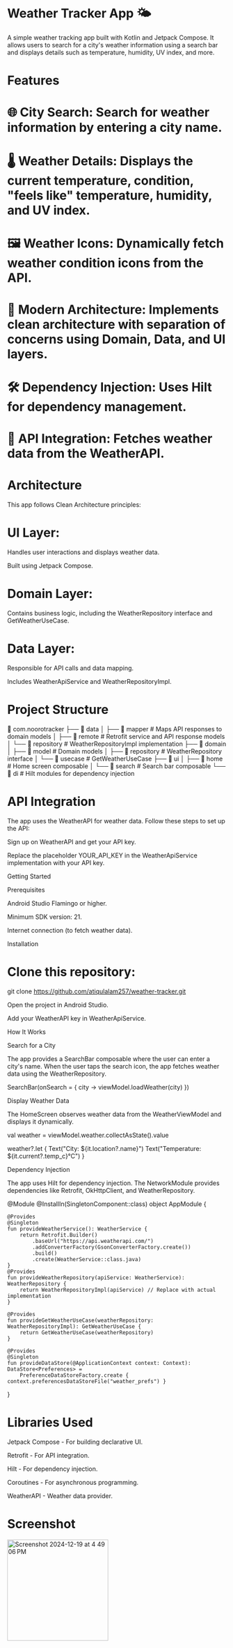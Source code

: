 # Weather Tracker App 🌤️

A simple weather tracking app built with Kotlin and Jetpack Compose. It allows users to search for a city's weather information using a search bar and displays details such as temperature, humidity, UV index, and more.

# Features

#  🌐 City Search: Search for weather information by entering a city name.

#  🌡️ Weather Details: Displays the current temperature, condition, "feels like" temperature, humidity, and UV index.

#  🖼️ Weather Icons: Dynamically fetch weather condition icons from the API.

#  🚀 Modern Architecture: Implements clean architecture with separation of concerns using Domain, Data, and UI layers.

#  🛠️ Dependency Injection: Uses Hilt for dependency management.

#  📢 API Integration: Fetches weather data from the WeatherAPI.

#  Architecture

This app follows Clean Architecture principles:

#  UI Layer:

Handles user interactions and displays weather data.

Built using Jetpack Compose.

#  Domain Layer:

Contains business logic, including the WeatherRepository interface and GetWeatherUseCase.

#  Data Layer:

Responsible for API calls and data mapping.

Includes WeatherApiService and WeatherRepositoryImpl.

#  Project Structure

📂 com.noorotracker
├── 📂 data
│   ├── 📂 mapper        # Maps API responses to domain models
│   ├── 📂 remote        # Retrofit service and API response models
│   └── 📂 repository    # WeatherRepositoryImpl implementation
├── 📂 domain
│   ├── 📂 model         # Domain models
│   ├── 📂 repository    # WeatherRepository interface
│   └── 📂 usecase        # GetWeatherUseCase
├── 📂 ui
│   ├── 📂 home          # Home screen composable
│   └── 📂 search        # Search bar composable
└── 📂 di                # Hilt modules for dependency injection

#  API Integration

The app uses the WeatherAPI for weather data. Follow these steps to set up the API:

Sign up on WeatherAPI and get your API key.

Replace the placeholder YOUR_API_KEY in the WeatherApiService implementation with your API key.

Getting Started

Prerequisites

Android Studio Flamingo or higher.

Minimum SDK version: 21.

Internet connection (to fetch weather data).

Installation

#  Clone this repository:

git clone https://github.com/atiqulalam257/weather-tracker.git

Open the project in Android Studio.

Add your WeatherAPI key in WeatherApiService.

How It Works

Search for a City

The app provides a SearchBar composable where the user can enter a city's name. When the user taps the search icon, the app fetches weather data using the WeatherRepository.

SearchBar(onSearch = { city ->
    viewModel.loadWeather(city)
})

Display Weather Data

The HomeScreen observes weather data from the WeatherViewModel and displays it dynamically.

val weather = viewModel.weather.collectAsState().value

weather?.let {
    Text("City: ${it.location?.name}")
    Text("Temperature: ${it.current?.temp_c}°C")
}

Dependency Injection

The app uses Hilt for dependency injection. The NetworkModule provides dependencies like Retrofit, OkHttpClient, and WeatherRepository.

@Module
@InstallIn(SingletonComponent::class)
object AppModule {

    @Provides
    @Singleton
    fun provideWeatherService(): WeatherService {
        return Retrofit.Builder()
            .baseUrl("https://api.weatherapi.com/")
            .addConverterFactory(GsonConverterFactory.create())
            .build()
            .create(WeatherService::class.java)
    }
    @Provides
    fun provideWeatherRepository(apiService: WeatherService): WeatherRepository {
        return WeatherRepositoryImpl(apiService) // Replace with actual implementation
    }

    @Provides
    fun provideGetWeatherUseCase(weatherRepository: WeatherRepositoryImpl): GetWeatherUseCase {
        return GetWeatherUseCase(weatherRepository)
    }

    @Provides
    @Singleton
    fun provideDataStore(@ApplicationContext context: Context): DataStore<Preferences> =
        PreferenceDataStoreFactory.create { context.preferencesDataStoreFile("weather_prefs") }
}

# Libraries Used

Jetpack Compose - For building declarative UI.

Retrofit - For API integration.


Hilt - For dependency injection.

Coroutines - For asynchronous programming.

WeatherAPI - Weather data provider.

# Screenshot 
<img width="232" alt="Screenshot 2024-12-19 at 4 49 06 PM" src="https://github.com/user-attachments/assets/dd61ddd2-2ffc-46a0-b616-b76a4069fa8a" />
